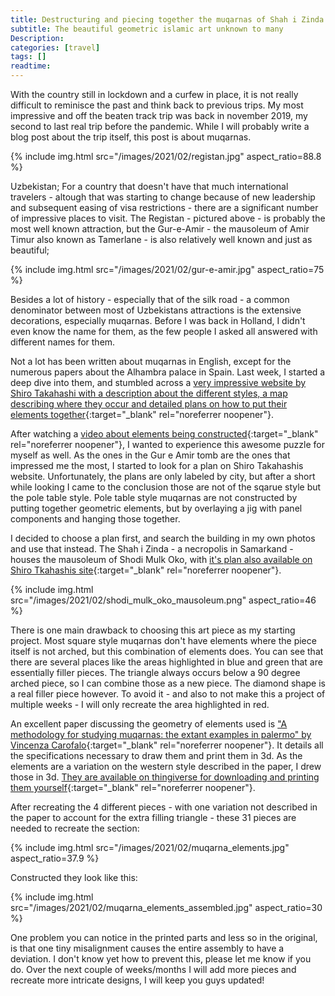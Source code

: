 ```yaml
---
title: Destructuring and piecing together the muqarnas of Shah i Zinda
subtitle: The beautiful geometric islamic art unknown to many
Description:
categories: [travel]
tags: []
readtime:
---
```


With the country still in lockdown and a curfew in place, it is not really difficult to reminisce the past and think back to previous trips. My most impressive and off the beaten track trip was back in november 2019, my second to last real trip before the pandemic. While I will probably write a blog post about the trip itself, this post is about muqarnas.

{% include img.html src="/images/2021/02/registan.jpg" aspect_ratio=88.8 %}

Uzbekistan; For a country that doesn't have that much international travelers - altough that was starting to change because of new leadership and subsequent easing of visa restrictions - there are a significant number of impressive places to visit. The Registan - pictured above - is probably the most well known attraction, but the Gur-e-Amir - the mausoleum of Amir Timur also known as Tamerlane - is also relatively well known and just as beautiful;

{% include img.html src="/images/2021/02/gur-e-amir.jpg" aspect_ratio=75 %}

Besides a lot of history - especially that of the silk road - a common denominator between most of Uzbekistans attractions is the extensive decorations, especially muqarnas. Before I was back in Holland, I didn't even know the name for them, as the few people I asked all answered with different names for them.

Not a lot has been written about muqarnas in English, except for the numerous papers about the Alhambra palace in Spain. Last week, I started a deep dive into them, and stumbled across a [very impressive website by Shiro Takahashi with a description about the different styles, a map describing where they occur and detailed plans on how to put their elements together](http://www.shiro1000.jp/muqarnas/){:target="_blank" rel="noreferrer noopener"}.

After watching a [video about elements being constructed](https://www.youtube.com/watch?v=_ZXeH06kIwI){:target="_blank" rel="noreferrer noopener"}, I wanted to experience this awesome puzzle for myself as well. As the ones in the Gur e Amir tomb are the ones that impressed me the most, I started to look for a plan on Shiro Takahashis website. Unfortunately, the plans are only labeled by city, but after a short while looking I came to the conclusion those are not of the sqarue style but the pole table style. Pole table style muqarnas are not constructed by putting together geometric elements, but by overlaying a jig with panel components and hanging those together.

I decided to choose a plan first, and search the building in my own photos and use that instead. The Shah i Zinda - a necropolis in Samarkand - houses the mausoleum of Shodi Mulk Oko, with [it's plan also available on Shiro Tkahashis site](http://www.shiro1000.jp/muqarnas/data/076/076c-.gif){:target="_blank" rel="noreferrer noopener"}.

{% include img.html src="/images/2021/02/shodi_mulk_oko_mausoleum.png" aspect_ratio=46 %}

There is one main drawback to choosing this art piece as my starting project. Most square style muqarnas don't have elements where the piece itself is not arched, but this combination of elements does. You can see that there are several places like the areas highlighted in blue and green that are essentially filler pieces. The triangle always occurs below a 90 degree arched piece, so I can combine those as a new piece. The diamond shape is a real filler piece however. To avoid it - and also to not make this a project of multiple weeks - I will only recreate the area highlighted in red.

An excellent paper discussing the geometry of elements used is ["A methodology for studying muqarnas: the extant examples in palermo" by Vincenza Carofalo](https://s3.us-east-1.amazonaws.com/media.archnet.org/system/publications/contents/9481/original/DTP101964.pdf?1396906567){:target="_blank" rel="noreferrer noopener"}. It details all the specifications necessary to draw them and print them in 3d. As the elements are a variation on the western style described in the paper, I drew those in 3d. [They are available on thingiverse for downloading and printing them yourself](https://www.thingiverse.com/thing:4760180){:target="_blank" rel="noreferrer noopener"}.

After recreating the 4 different pieces - with one variation not described in the paper to account for the extra filling triangle - these 31 pieces are needed to recreate the section:

{% include img.html src="/images/2021/02/muqarna_elements.jpg" aspect_ratio=37.9 %}

Constructed they look like this:

{% include img.html src="/images/2021/02/muqarna_elements_assembled.jpg" aspect_ratio=30 %}

One problem you can notice in the printed parts and less so in the original, is that one tiny misalignment causes the entire assembly to have a deviation. I don't know yet how to prevent this, please let me know if you do. Over the next couple of weeks/months I will add more pieces and recreate more intricate designs, I will keep you guys updated!
